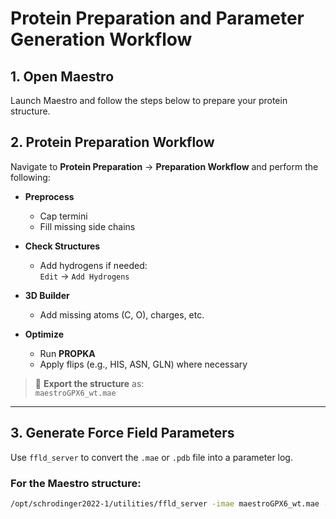 # Protein Preparation and Parameter Generation Workflow

## 1. Open Maestro
Launch Maestro and follow the steps below to prepare your protein structure.

## 2. Protein Preparation Workflow

Navigate to **Protein Preparation** → **Preparation Workflow** and perform the following:

- **Preprocess**  
  - Cap termini  
  - Fill missing side chains  

- **Check Structures**  
  - Add hydrogens if needed:  
    `Edit` → `Add Hydrogens`

- **3D Builder**  
  - Add missing atoms (C, O), charges, etc.

- **Optimize**  
  - Run **PROPKA**  
  - Apply flips (e.g., HIS, ASN, GLN) where necessary

> 💾 **Export the structure** as:  
> `maestroGPX6_wt.mae`

---

## 3. Generate Force Field Parameters

Use `ffld_server` to convert the `.mae` or `.pdb` file into a parameter log.

### For the Maestro structure:
```bash
/opt/schrodinger2022-1/utilities/ffld_server -imae maestroGPX6_wt.mae -version 14 -print_parameters -out_file GPX_PARAM.log
